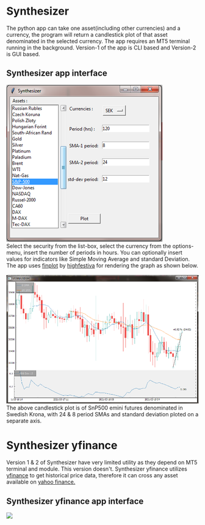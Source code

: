 # Synthesizer
The python app can take one asset(including other currencies) and a currency, the program will return a candlestick
plot of that asset denominated in the selected currency. The app requires an MT5 terminal running in the background.
Version-1 of the app is CLI based and Version-2 is GUI based.

## Synthesizer app interface
<img src='snippets/Interface.PNG'>
<br>
Select the security from the list-box, select the currency from the options-menu, insert the number of periods in hours.
You can optionally insert values for indicators like Simple Moving Average and standard Deviation.
<br>
The app uses <a href='https://github.com/highfestiva/finplot.git'>finplot</a> by <a href='https://github.com/highfestiva'>highfestiva</a>
for rendering the graph as shown below.
<br>
<br>
<img src='snippets/SnP 500 SEK.PNG'>
<br>
The above candlestick plot is of SnP500 emini futures denominated in Swedish Krona, with 24 & 8 period SMAs and standard deviation ploted
on a separate axis.

# Synthesizer yfinance
Version 1 & 2 of Synthesizer have very limited utility as they depend on MT5 terminal and module. This version doesn't.
Synthesizer yfinance utilizes <a href='https://github.com/ranaroussi/yfinance.git'>yfinance</a> to get historical price data, therefore it
can cross any asset available on <a href='https://finance.yahoo.com'>yahoo finance.</a>
<br>
## Synthesizer yfinance app interface
<img src='snippets/Synth y-finance layout.png'>
